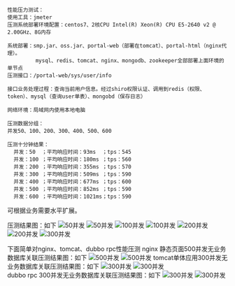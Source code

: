   
    
    性能压力测试：
    使用工具：jmeter
    压测系统部署环境配置：centos7、2核CPU Intel(R) Xeon(R) CPU E5-2640 v2 @ 2.00GHz、8G内存
  
    系统部署：smp.jar、oss.jar、portal-web（部署在tomcat）、portal-html（nginx代理）。
             mysql、redis、tomcat、nginx、mongodb、zookeeper全部部署上面环境的单节点
    压测接口：/portal-web/sys/user/info
  
    接口业务处理过程：查询当前用户信息。经过shiro权限认证、调用到redis（权限、token）、mysql（查询user单表）、mongobd（保存日志）
                      
    网络环境：局域网内使用本地电脑
  
    压测数据分组：
    并发50、100、200、300、400、500、600
  
    压测十分钟结果：
      并发：50  ；平均响应时间：93ms  ；tps：545
      并发：100 ；平均响应时间：180ms ；tps：560
      并发：200 ；平均响应时间：355ms ；tps：570
      并发：300 ；平均响应时间：509ms ；tps：590
      并发：400 ；平均响应时间：677ms ；tps：600
      并发：500 ；平均响应时间：852ms ；tps：590
      并发：600 ；平均响应时间：1021ms；tps：590
      
 可根据业务需要水平扩展。 
 
压测结果图：如下
![50并发](https://github.com/3zamn/ABTestImage/blob/master/kingMicro/f6e0b8e9bedf0129f55b38593e15958.png) 
![50并发](https://github.com/3zamn/ABTestImage/blob/master/kingMicro/aa5ade7dd167cc3ac52b8944793205f.png) 
![100并发](https://github.com/3zamn/ABTestImage/blob/master/kingMicro/ca8dfc0e5a95c77499a373b1f9fa4c5.png) 
![100并发](https://github.com/3zamn/ABTestImage/blob/master/kingMicro/3700b986cab3e8ba6dc14bae402e714.png)
![200并发](https://github.com/3zamn/ABTestImage/blob/master/kingMicro/1dede3a3d25d203668913a6bd9a4560.png)
![200并发](https://github.com/3zamn/ABTestImage/blob/master/kingMicro/f03c78daefce0e35524fffc5a7e95fd.png)
![300并发](https://github.com/3zamn/ABTestImage/blob/master/kingMicro/3058e33052f016c6cb13d9f161531fb.png) 

下面简单对nginx、tomcat、dubbo rpc性能压测
 nginx 静态页面500并发无业务数据库关联压测结果图：如下
![500并发](https://github.com/3zamn/ABTestImage/blob/master/nginx%E9%9D%99%E6%80%81%E9%A1%B5%E5%8E%8B%E6%B5%8B500%E5%B9%B6%E5%8F%91.jpg) 
![500并发](https://github.com/3zamn/ABTestImage/blob/master/nginx%E9%9D%99%E6%80%81%E9%A1%B5%E5%8E%8B%E6%B5%8B500%E5%B9%B6%E5%8F%911.jpg) 
 tomcat单体应用300并发无业务数据库关联压测结果图：如下
![300并发](https://github.com/3zamn/ABTestImage/blob/master/2%E6%A0%B8CPU_%E5%8D%95%E4%BD%93%E5%BA%94%E7%94%A8%E6%97%A0%E5%85%B3%E8%81%94%E6%95%B0%E6%8D%AE%E5%BA%93300%E5%B9%B6%E5%8F%91.png) 
![300并发](https://github.com/3zamn/ABTestImage/blob/master/2%E6%A0%B8CPU_%E5%8D%95%E4%BD%93%E5%BA%94%E7%94%A8%E6%97%A0%E5%85%B3%E8%81%94%E6%95%B0%E6%8D%AE%E5%BA%93300%E5%B9%B6%E5%8F%911.png)  
 dubbo rpc 300并发无业务数据库关联压测结果图：如下
![300并发](https://github.com/3zamn/ABTestImage/blob/master/2%E6%A0%B8CPU_dubbo%E6%97%A0%E5%85%B3%E8%81%94%E6%95%B0%E6%8D%AE%E5%BA%93300%E5%B9%B6%E5%8F%91.png) 
![300并发](https://github.com/3zamn/ABTestImage/blob/master/2%E6%A0%B8CPU_dubbo%E6%97%A0%E5%85%B3%E8%81%94%E6%95%B0%E6%8D%AE%E5%BA%93300%E5%B9%B6%E5%8F%911.png)  
 
 



    
